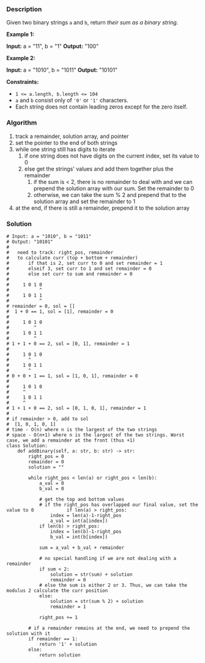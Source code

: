 ### Description

Given two binary strings `a` and `b`, return _their sum as a binary string_.

**Example 1:**

**Input:** a = "11", b = "1"
**Output:** "100"

**Example 2:**

**Input:** a = "1010", b = "1011"
**Output:** "10101"

**Constraints:**

- `1 <= a.length, b.length <= 104`
- `a` and `b` consist only of `'0'` or `'1'` characters.
- Each string does not contain leading zeros except for the zero itself.

### Algorithm

1. track a remainder, solution array, and pointer
2. set the pointer to the end of both strings
3. while one string still has digits to iterate
	1. if one string does not have digits on the current index, set its value to 0
	2. else get the strings' values and add them together plus the remainder
		1. if the sum is < 2, there is no remainder to deal with and we can prepend the solution array with our sum. Set the remainder to 0
		2. otherwise, we can take the sum % 2 and prepend that to the solution array and set the remainder to 1
4. at the end, if there is still a remainder, prepend it to the solution array

### Solution

```
# Input: a = "1010", b = "1011"  
# Output: "10101"  
#  
#   need to track: right_pos, remainder  
#   to calculate curr (top + bottom + remainder)  
#       if that is 2, set curr to 0 and set remainder = 1  
#       elseif 3, set curr to 1 and set remainder = 0  
#       else set curr to sum and remainder = 0  
#  
#     1 0 1 0  
#           ^  
#     1 0 1 1  
#           ^  
# remainder = 0, sol = []  
#  1 + 0 == 1, sol = [1], remainder = 0  
#  
#     1 0 1 0  
#         ^  
#     1 0 1 1  
#         ^  
# 1 + 1 + 0 == 2, sol = [0, 1], remainder = 1  
#  
#     1 0 1 0  
#       ^  
#     1 0 1 1  
#       ^  
# 0 + 0 + 1 == 1, sol = [1, 0, 1], remainder = 0  
#  
#     1 0 1 0  
#     ^  
#     1 0 1 1  
#     ^  
# 1 + 1 + 0 == 2, sol = [0, 1, 0, 1], remainder = 1  
#  
# if remainder > 0, add to sol  
#  [1, 0, 1, 0, 1]  
# time - O(n) where n is the largest of the two strings  
# space - O(n+1) where n is the largest of the two strings. Worst case, we add a remainder at the front (thus +1)  
class Solution:  
    def addBinary(self, a: str, b: str) -> str:  
        right_pos = 0  
        remainder = 0  
        solution = ""  
  
        while right_pos < len(a) or right_pos < len(b):  
            a_val = 0  
            b_val = 0  
  
            # get the top and bottom values  
            # if the right_pos has overlapped our final value, set the value to 0            if len(a) > right_pos:  
                index = len(a)-1-right_pos  
                a_val = int(a[index])  
            if len(b) > right_pos:  
                index = len(b)-1-right_pos  
                b_val = int(b[index])  
  
            sum = a_val + b_val + remainder  
  
            # no special handling if we are not dealing with a remainder  
            if sum < 2:  
                solution = str(sum) + solution  
                remainder = 0  
            # else the sum is either 2 or 3. Thus, we can take the modulus 2 calculate the curr position  
            else:  
                solution = str(sum % 2) + solution  
                remainder = 1  
  
            right_pos += 1  
  
        # if a remainder remains at the end, we need to prepend the solution with it  
        if remainder == 1:  
            return '1' + solution  
        else:  
            return solution
```

